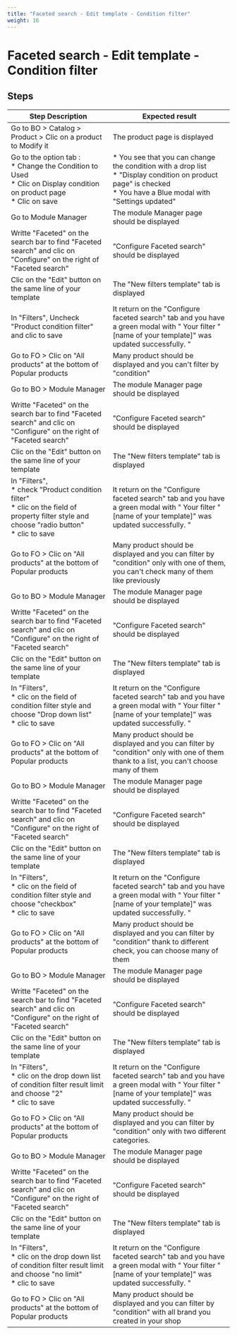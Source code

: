 ```yaml
---
title: "Faceted search - Edit template - Condition filter"
weight: 16
---
```


# Faceted search - Edit template - Condition filter
## Steps
| Step Description | Expected result |
| ----- | ----- |
| Go to BO > Catalog > Product > Clic on a product to Modify it | The product page is displayed |
| Go to the option tab : <br>* Change the Condition to Used <br>* Clic on Display condition on product page <br>* Clic on save | * You see that you can change the condition with a drop list <br> * "Display condition on product page" is checked <br> * You have a Blue modal with "Settings updated" |
| Go to Module Manager | The module Manager page should be displayed |
| Writte "Faceted" on the search bar to find "Faceted search" and clic on "Configure" on the right of "Faceted search" | "Configure Faceted search" should be displayed |
| Clic on the "Edit" button on the same line of your template | The "New filters template" tab is displayed |
| In "Filters", Uncheck "Product condition filter"  and clic to save | It return on the "Configure faceted search" tab and you have a green modal with " Your filter "[name of your template]" was updated successfully. " |
| Go to FO > Clic on "All products" at the bottom of Popular products | Many product should be displayed and you can't filter by "condition" |
| Go to BO > Module Manager | The module Manager page should be displayed |
| Writte "Faceted" on the search bar to find "Faceted search" and clic on "Configure" on the right of "Faceted search" | "Configure Faceted search" should be displayed |
| Clic on the "Edit" button on the same line of your template | The "New filters template" tab is displayed |
| In "Filters",<br> * check "Product condition filter"<br> * clic on the field of property filter style and choose "radio button" <br> * clic to save | It return on the "Configure faceted search" tab and you have a green modal with " Your filter "[name of your template]" was updated successfully. " |
| Go to FO > Clic on "All products" at the bottom of Popular products | Many product should be displayed and you can filter by "condition" only with one of them, you can't check many of them like previously |
| Go to BO > Module Manager | The module Manager page should be displayed |
| Writte "Faceted" on the search bar to find "Faceted search" and clic on "Configure" on the right of "Faceted search" | "Configure Faceted search" should be displayed |
| Clic on the "Edit" button on the same line of your template | The "New filters template" tab is displayed |
| In "Filters",<br> * clic on the field of condition filter style and choose "Drop down list" <br> * clic to save | It return on the "Configure faceted search" tab and you have a green modal with " Your filter "[name of your template]" was updated successfully. " |
| Go to FO > Clic on "All products" at the bottom of Popular products | Many product should be displayed and you can filter by "condition" only with one of them thank to a list, you can't choose many of them |
| Go to BO > Module Manager | The module Manager page should be displayed |
| Writte "Faceted" on the search bar to find "Faceted search" and clic on "Configure" on the right of "Faceted search" | "Configure Faceted search" should be displayed |
| Clic on the "Edit" button on the same line of your template | The "New filters template" tab is displayed |
| In "Filters",<br> * clic on the field of condition filter style and choose "checkbox" <br> * clic to save | It return on the "Configure faceted search" tab and you have a green modal with " Your filter "[name of your template]" was updated successfully. " |
| Go to FO > Clic on "All products" at the bottom of Popular products | Many product should be displayed and you can filter by "condition" thank to different check, you can choose many of them |
| Go to BO > Module Manager | The module Manager page should be displayed |
| Writte "Faceted" on the search bar to find "Faceted search" and clic on "Configure" on the right of "Faceted search" | "Configure Faceted search" should be displayed |
| Clic on the "Edit" button on the same line of your template | The "New filters template" tab is displayed |
| In "Filters",<br> * clic on the drop down list of condition filter result limit and choose "2" <br> * clic to save | It return on the "Configure faceted search" tab and you have a green modal with " Your filter "[name of your template]" was updated successfully. " |
| Go to FO > Clic on "All products" at the bottom of Popular products | Many product should be displayed and you can filter by "condition" only with two different categories. |
| Go to BO > Module Manager | The module Manager page should be displayed |
| Writte "Faceted" on the search bar to find "Faceted search" and clic on "Configure" on the right of "Faceted search" | "Configure Faceted search" should be displayed |
| Clic on the "Edit" button on the same line of your template | The "New filters template" tab is displayed |
| In "Filters",<br> * clic on the drop down list of condition filter result limit and choose "no limit" <br> * clic to save | It return on the "Configure faceted search" tab and you have a green modal with " Your filter "[name of your template]" was updated successfully. " |
| Go to FO > Clic on "All products" at the bottom of Popular products | Many product should be displayed and you can filter by "condition" with all brand you created in your shop |
